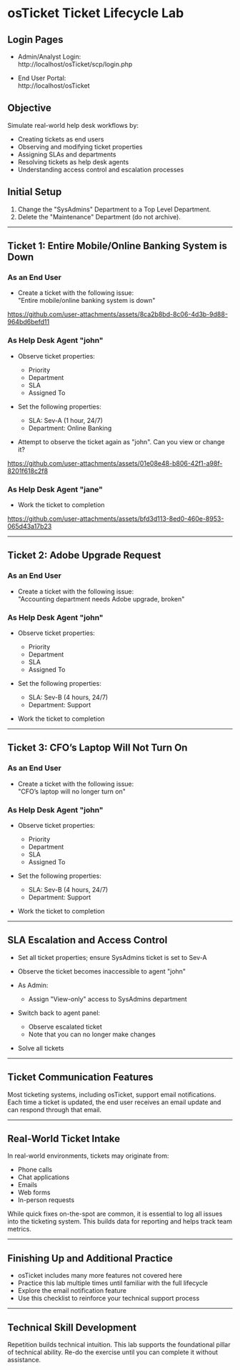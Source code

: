 # osTicket Ticket Lifecycle Lab

## Login Pages

- Admin/Analyst Login:  
  http://localhost/osTicket/scp/login.php

- End User Portal:  
  http://localhost/osTicket

## Objective

Simulate real-world help desk workflows by:

- Creating tickets as end users
- Observing and modifying ticket properties
- Assigning SLAs and departments
- Resolving tickets as help desk agents
- Understanding access control and escalation processes

## Initial Setup

1. Change the "SysAdmins" Department to a Top Level Department.
2. Delete the "Maintenance" Department (do not archive).

---

## Ticket 1: Entire Mobile/Online Banking System is Down

### As an End User

- Create a ticket with the following issue:  
  "Entire mobile/online banking system is down"

  

https://github.com/user-attachments/assets/8ca2b8bd-8c06-4d3b-9d88-964bd6befd11



### As Help Desk Agent "john"

- Observe ticket properties:
  - Priority
  - Department
  - SLA
  - Assigned To

- Set the following properties:
  - SLA: Sev-A (1 hour, 24/7)
  - Department: Online Banking

- Attempt to observe the ticket again as "john". Can you view or change it?

  

https://github.com/user-attachments/assets/01e08e48-b806-42f1-a98f-8201f618c2f8



### As Help Desk Agent "jane"

- Work the ticket to completion


https://github.com/user-attachments/assets/bfd3d113-8ed0-460e-8953-065d43a17b23


---

## Ticket 2: Adobe Upgrade Request

### As an End User

- Create a ticket with the following issue:  
  "Accounting department needs Adobe upgrade, broken"

### As Help Desk Agent "john"

- Observe ticket properties:
  - Priority
  - Department
  - SLA
  - Assigned To

- Set the following properties:
  - SLA: Sev-B (4 hours, 24/7)
  - Department: Support

- Work the ticket to completion

---

## Ticket 3: CFO’s Laptop Will Not Turn On

### As an End User

- Create a ticket with the following issue:  
  "CFO’s laptop will no longer turn on"

### As Help Desk Agent "john"

- Observe ticket properties:
  - Priority
  - Department
  - SLA
  - Assigned To

- Set the following properties:
  - SLA: Sev-B (4 hours, 24/7)
  - Department: Support

- Work the ticket to completion

---

## SLA Escalation and Access Control

- Set all ticket properties; ensure SysAdmins ticket is set to Sev-A
- Observe the ticket becomes inaccessible to agent "john"
- As Admin:
  - Assign "View-only" access to SysAdmins department
- Switch back to agent panel:
  - Observe escalated ticket
  - Note that you can no longer make changes

- Solve all tickets

---

## Ticket Communication Features

Most ticketing systems, including osTicket, support email notifications.  
Each time a ticket is updated, the end user receives an email update and can respond through that email.

---

## Real-World Ticket Intake

In real-world environments, tickets may originate from:

- Phone calls
- Chat applications
- Emails
- Web forms
- In-person requests

While quick fixes on-the-spot are common, it is essential to log all issues into the ticketing system. This builds data for reporting and helps track team metrics.

---

## Finishing Up and Additional Practice

- osTicket includes many more features not covered here
- Practice this lab multiple times until familiar with the full lifecycle
- Explore the email notification feature
- Use this checklist to reinforce your technical support process

---

## Technical Skill Development

Repetition builds technical intuition. This lab supports the foundational pillar of technical ability. Re-do the exercise until you can complete it without assistance.
